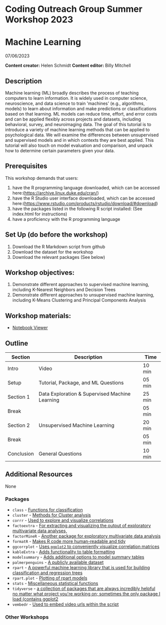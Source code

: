 # Coding Outreach Group Summer Workshop 2023
# Machine Learning
07/06/2023

__**Content creator:**__ Helen Schmidt
__**Content editor:**__ Billy Mitchell

## Description
Machine learning (ML) broadly describes the process of teaching computers to learn information. It is widely used in computer science, neuroscience, and data science to train 'machines' (e.g., algorithms, models) to learn about information and make predictions or classifications based on that learning. ML models can reduce time, effort, and error costs and can be applied flexibly across projects and datasets, including behavioral, survey, and neuroimaging data. The goal of this tutorial is to introduce a variety of machine learning methods that can be applied to psychological data. We will examine the differences between unsupervised and supervised models and in which contexts they are best applied. This tutorial will also touch on model evaluation and comparison, and unpack how to determine certain parameters given your data. 

## Prerequisites
This workshop demands that users:
1. have the R programming language downloaded, which can be accessed here:(https://archive.linux.duke.edu/cran/)
2. have the R Studio user interface downloaded, which can be accessed here:(https://www.rstudio.com/products/rstudio/download/#download)
3. have the packages listed in the following R script installed: (See index.html for instructions)
4. have a proficiency with the R programming language

## Set Up (do before the workshop)
1. Download the R Markdown script from github
2. Download the dataset for the workshop
3. Download the relevant packages (See below)
    
## Workshop objectives:
1. Demonstrate different approaches to supervised machine learning, including K-Nearest Neighbors and Decision Trees
2. Demonstrate different approaches to unsupervised machine learning, including K-Means Clustering and Principal Components Analysis

## Workshop materials:
- [Notebook Viewer](https://tu-coding-outreach-group.github.io/cog_summer_workshops_2023/machine_learning/index.html)

## Outline
| Section | Description | Time |
| --- | --- | --- |
| Intro | Video | 10 min|
| Setup | Tutorial, Package, and ML Questions | 05 min|
| Section 1 | Data Exploration & Supervised Machine Learning | 25 min|
| Break |  | 05 min|
| Section 2 | Unsupervised Machine Learning | 20 min|
| Break |  | 05 min|
| Conclusion | General Questions | 10 min|

## Additional Resources
None

### Packages
* ```class``` - [Functions for classification](https://www.rdocumentation.org/packages/class/versions/7.3-20)
* ```cluster``` - [Methods for Cluster analysis](https://www.rdocumentation.org/packages/cluster/versions/2.1.4)
* ```corrr``` - [Used to explore and visualize correlations](https://www.rdocumentation.org/packages/corrr/versions/0.4.4)
* ```factoextra``` - [For extracting and visualizing the output of exploratory multivariate data analyses,](https://www.rdocumentation.org/packages/factoextra/versions/1.0.7)
* ```factorMineR``` - [Another package for exploratory multivariate data analysis](http://factominer.free.fr/)
* ```formatR``` - [Makes R code more human-readable and tidy](https://www.rdocumentation.org/packages/formatR/versions/1.14)
* ```ggcorrplot``` - [Uses `ggplot2` to conveniently visualize correlation matrices](https://cran.r-project.org/web/packages/ggcorrplot/index.html)
* ```kableExtra``` - [Adds functionality to table formatting](https://bookdown.org/yihui/rmarkdown-cookbook/kableextra.html)
* ```modelsummary``` - [Adds additional options to model summary tables](https://vincentarelbundock.github.io/modelsummary/articles/modelsummary.html)
* ```palmerpenguins``` - [A publicly available dataset](https://allisonhorst.github.io/palmerpenguins/)
* ```rpart``` - [A powerful machine learning library that is used for building classification and regression trees](https://www.rdocumentation.org/packages/rpart/versions/4.1.19/topics/rpart)
* ```rpart.plot``` - [Plotting of rpart models](https://www.rdocumentation.org/packages/rpart.plot/versions/3.1.1/topics/rpart.plot)
* ```stats``` - [Miscellaneous statistical functions](https://www.rdocumentation.org/packages/stats/versions/3.6.2)
* ```tidyverse``` - [a collection of packages that are always incredibly helpful no matter what project you're working on; sometimes the only package I load (contains ggplot2](https://www.tidyverse.org/packages/)
* ```vembedr``` - [Used to embed video urls within the script](https://cran.r-project.org/web/packages/vembedr/vignettes/vembedr.html)

### Other Workshops
